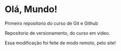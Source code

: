 # Olá, Mundo!
 Primeiro repositorio do curso de Git e Github

Repositorio de versionamento, do curso em video.

Essa modificação foi feite de modo remoto, pelo site!
